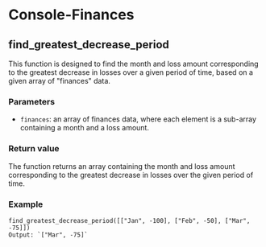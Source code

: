 # Console-Finances

## find_greatest_decrease_period

This function is designed to find the month and loss amount corresponding to the greatest decrease in losses over a given period of time, based on a given array of "finances" data.

### Parameters
- `finances`: an array of finances data, where each element is a sub-array containing a month and a loss amount.

### Return value
The function returns an array containing the month and loss amount corresponding to the greatest decrease in losses over the given period of time.

### Example
```
find_greatest_decrease_period([["Jan", -100], ["Feb", -50], ["Mar", -75]])
Output: `["Mar", -75]` 
```